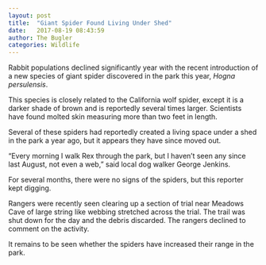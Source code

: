```yaml
---
layout: post
title:  "Giant Spider Found Living Under Shed"
date:   2017-08-19 08:43:59
author: The Bugler
categories: Wildlife
---
```


Rabbit populations declined significantly year with the recent introduction of a new species of giant spider discovered in the park this year, ‎<em>Hogna persulensis</em>. 

This species is closely related to the California wolf spider, except it is a darker shade of brown and is reportedly several times larger. Scientists have found molted skin measuring more than two feet in length.

Several of these spiders had reportedly created a living space under a shed in the park a year ago, but it appears they have since moved out.

“Every morning I walk Rex through the park, but I haven’t seen any since last August, not even a web,” said local dog walker George Jenkins.

For several months, there were no signs of the spiders, but this reporter kept digging. 

Rangers were recently seen clearing up a section of trial near Meadows Cave of large string like webbing stretched across the trial. The trail was shut down for the day and the debris discarded. The rangers declined to comment on the activity. 

It remains to be seen whether the spiders have increased their range in the park.
